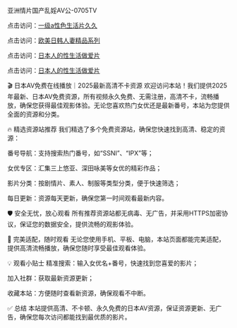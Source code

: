 亚洲情片国产乱婬AV公-0705TV

点击访问：<a href="https://tfda.pages.dev/">一级a性色生活片久久</a>

点击访问：<a href="https://bsdf-5f5.pages.dev/">欧美日韩人妻精品系列</a>

点击访问：<a href="https://cfad.pages.dev/">日本人的性生活做爱片</a>

点击访问：<a href="https://bered.pages.dev/">日本人的性生活做爱片</a>


🎬 日本AV免费在线播放｜2025最新高清不卡资源
欢迎访问本站！我们提供2025年最新、日本AV免费资源，所有视频永久免费、无需注册，高清不卡，流畅播放，确保您获得最佳观影体验。无论您喜欢热门女优还是最新番号，本站为您提供全面的资源和分类。

🔥 精选资源站推荐
我们精选了多个免费资源站，确保您快速找到高清、稳定的资源：

番号导航：支持搜索热门番号，如“SSNI”、“IPX”等；

女优专区：汇集三上悠亚、深田咏美等女优的精彩作品；

影片分类：按剧情片、素人、制服等类型分类，便于快速筛选；

每日更新：资源每天更新，确保您第一时间观看最新内容。

🛡 安全无忧，放心观看
所有推荐资源站都无病毒、无广告，并采用HTTPS加密协议，保证您的数据安全，提供流畅的观影体验。

📱 完美适配，随时观看
无论您使用手机、平板、电脑，本站页面都能完美适配，提供高清流畅播放，确保您随时享受最佳观看体验。

💡 观看小贴士
精准搜索：输入女优名+番号，快速找到您喜爱的影片；

加入社群：获取最新资源更新；

收藏本站：方便随时查看新资源，确保观看不中断。

✅ 总结
本站提供高清、不卡顿、永久免费的日本AV资源，保证资源更新、无广告，确保您每次访问都能找到最优质的影片。








<span style="display:none;">[Canonical link]( https://github.com/bb20250705/23456 ）</span>
